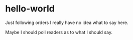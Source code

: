# hello-world
Just following orders
I really have no idea what to say here.

Maybe I should poll readers as to what I should say.
